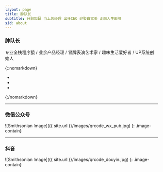 ```yaml
---
layout: page
title: 肿队长
subtitle: 升职加薪 当上总经理 出任CEO 迎娶白富美 走向人生巅峰
sid: about
---
```

### 肿队长
专业全栈程序猿 / 业余产品经理 / 冒牌表演艺术家 / 趣味生活爱好者 / UP系统创始人

{::nomarkdown}
<ul class="list-inline social-buttons about-btns">
  <li><a href="mailto:i@yorry.cn" title="邮件"><i class="fa fa-envelope"></i></a></li>
  <li><a href="https://weibo.com/yorry" title="微博" target="_blank"><i class="fa fa-weibo"></i></a></li>
  <li><a href="https://github.com/yorrywei" title="github" target="_blank"><i class="fa fa-github"></i></a></li>
</ul>
{:/nomarkdown}

---

### 微信公众号
![Smithsonian Image]({{ site.url }}/images/qrcode_wx_pub.jpg)
{: .image-contain}

---

### 抖音
![Smithsonian Image]({{ site.url }}/images/qrcode_douyin.jpg)
{: .image-contain}